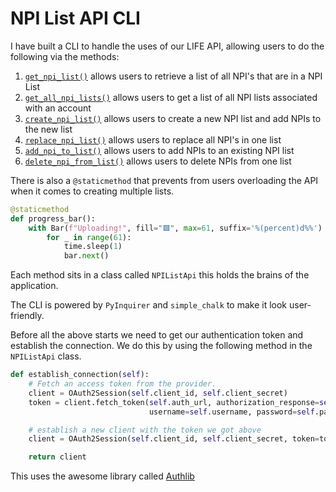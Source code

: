 # NPI List API CLI

I have built a CLI to handle the uses of our LIFE API, allowing users to do the following via the methods:

1. [`get_npi_list()`](https://github.com/mrpbennett/npi_api/blob/94764b6cf3e19c20e2d58db7fb5b7852927ded79/npi_class.py#L46) allows users to retrieve a list of all NPI's that are in a NPI List
2. [`get_all_npi_lists()`](https://github.com/mrpbennett/npi_api/blob/94764b6cf3e19c20e2d58db7fb5b7852927ded79/npi_class.py#L75) allows users to get a list of all NPI lists associated with an account
3. [`create_npi_list()`](https://github.com/mrpbennett/npi_api/blob/94764b6cf3e19c20e2d58db7fb5b7852927ded79/npi_class.py#L108) allows users to create a new NPI list and add NPIs to the new list
4. [`replace_npi_list()`](https://github.com/mrpbennett/npi_api/blob/94764b6cf3e19c20e2d58db7fb5b7852927ded79/npi_class.py#L149) allows users to replace all NPI's in one list
5. [`add_npi_to_list()`](https://github.com/mrpbennett/npi_api/blob/94764b6cf3e19c20e2d58db7fb5b7852927ded79/npi_class.py#L168) allows users to add NPIs to an existing NPI list
6. [`delete_npi_from_list()`](https://github.com/mrpbennett/npi_api/blob/94764b6cf3e19c20e2d58db7fb5b7852927ded79/npi_class.py#L188) allows users to delete NPIs from one list

There is also a `@staticmethod` that prevents from users overloading the API when it comes to creating multiple lists.

```python
@staticmethod
def progress_bar():
    with Bar(f"Uploading!", fill="🟪", max=61, suffix='%(percent)d%%') as bar:
        for _ in range(61):
            time.sleep(1)
            bar.next()
```

Each method sits in a class called `NPIListApi` this holds the brains of the application.

The CLI is powered by `PyInquirer` and `simple_chalk` to make it look user-friendly.

Before all the above starts we need to get our authentication token and establish the connection. We do this by using the following method in the `NPIListApi` class.

```python
def establish_connection(self):
    # Fetch an access token from the provider.
    client = OAuth2Session(self.client_id, self.client_secret)
    token = client.fetch_token(self.auth_url, authorization_response=self.auth_url,
                               username=self.username, password=self.password, grant_type='password')

    # establish a new client with the token we got above
    client = OAuth2Session(self.client_id, self.client_secret, token=token)

    return client
```

This uses the awesome library called [Authlib](https://docs.authlib.org/en/latest/)
